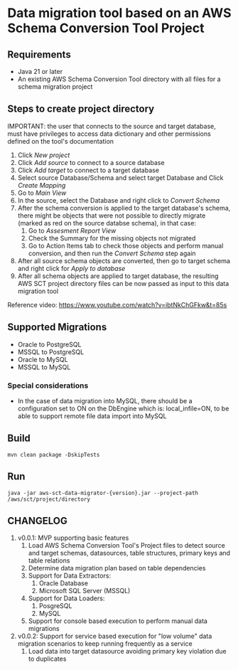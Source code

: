 # Data migration tool based on an AWS Schema Conversion Tool Project

## Requirements

- Java 21 or later
- An existing AWS Schema Conversion Tool directory with all files for a schema migration project

## Steps to create project directory

IMPORTANT: the user that connects to the source and target database, must have privileges to access data dictionary and other permissions defined on the tool's documentation

1. Click *New project*
2. Click *Add source* to connect to a source database
3. Click *Add target* to connect to a target database
4. Select source Database/Schema and select target Database and Click *Create Mapping*
5. Go to *Main View*
6. In the source, select the Database and right click to *Convert Schema*
7. After the schema conversion is applied to the target database's schema, there might be objects that were not possible to directly migrate (marked as red on the source databse schema), in that case:
    1. Go to *Assesment Report View*
    2. Check the Summary for the missing objects not migrated
    3. Go to Action Items tab to check those objects and perform manual conversion, and then run the *Convert Schema* step again
8. After all source schema objects are converted, then go to target schema and right click for *Apply to database*
9. After all schema objects are applied to target database, the resulting AWS SCT project directory files can be now passed as input to this data migration tool

Reference video: https://www.youtube.com/watch?v=ibtNkChGFkw&t=85s

## Supported Migrations

- Oracle to PostgreSQL
- MSSQL to PostgreSQL
- Oracle to MySQL
- MSSQL to MySQL

### Special considerations

- In the case of data migration into MySQL, there should be a configuration set to ON on the DbEngine which is: local_infile=ON, to be able to support remote file data import into MySQL

## Build

```console
mvn clean package -DskipTests
```

## Run

```console
java -jar aws-sct-data-migrator-{version}.jar --project-path /aws/sct/project/directory
```

## CHANGELOG

1. v0.0.1: MVP supporting basic features
    1. Load AWS Schema Conversion Tool's Project files to detect source and target schemas, datasources, table structures, primary keys and table relations
    2. Determine data migration plan based on table dependencies
    3. Support for Data Extractors:
        1. Oracle Database
        2. Microsoft SQL Server (MSSQL) 
    4. Support for Data Loaders:
        1. PosgreSQL
        2. MySQL
    5. Support for console based execution to perform manual data migrations
2. v0.0.2: Support for service based execution for "low volume" data migration scenarios to keep running frequently as a service
    1. Load data into target datasource avoiding primary key violation due to duplicates